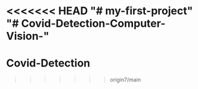 <<<<<<< HEAD
"# my-first-project" 
"# Covid-Detection-Computer-Vision-" 
=======
# Covid-Detection
>>>>>>> origin7/main
